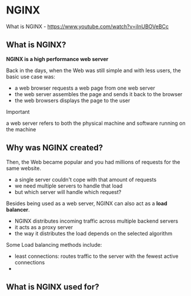 # NGINX
What is NGINX - https://www.youtube.com/watch?v=iInUBOVeBCc

## What is NGINX?

**NGINX is a high performance web server**  

Back in the days, when the Web was still simple and with less users, the basic use case was:
- a web browser requests a web page from one web server
- the web server assembles the page and sends it back to the browser
- the web browsers displays the page to the user

>[!important]
>a web server refers to both the physical machine and software running on the machine

## Why was NGINX created?

Then, the Web became popular and you had millions of requests for the same website. 
- a single server couldn't cope with that amount of requests
- we need multiple servers to handle that load
- but which server will handle which request?

Besides being used as a web server, NGINX can also act as a **load balancer**. 
- NGINX distributes incoming traffic across multiple backend servers
- it acts as a proxy server
- the way it distributes the load depends on the selected algorithm

Some Load balancing methods include:
- least connections: routes traffic to the server with the fewest active connections
- 

## What is NGINX used for?
